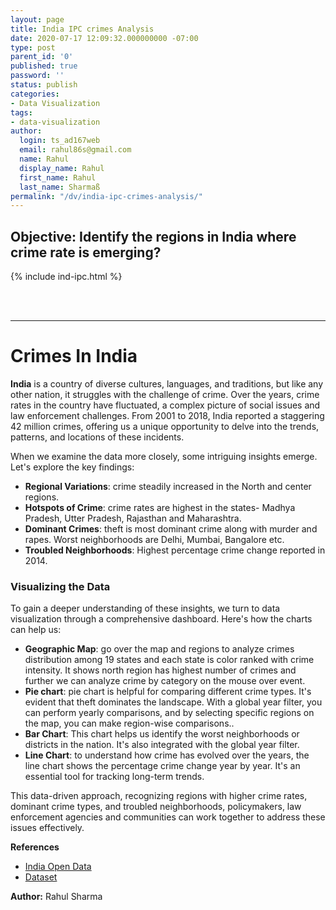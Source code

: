 ```yaml
---
layout: page
title: India IPC crimes Analysis
date: 2020-07-17 12:09:32.000000000 -07:00
type: post
parent_id: '0'
published: true
password: ''
status: publish
categories:
- Data Visualization
tags:
- data-visualization
author:
  login: ts_ad167web
  email: rahul86s@gmail.com
  name: Rahul
  display_name: Rahul
  first_name: Rahul
  last_name: Sharmaß
permalink: "/dv/india-ipc-crimes-analysis/"
---
```


## Objective: Identify the regions in India where crime rate is emerging?


{%  include  ind-ipc.html %}

<br><br>

----

# Crimes In India

**India** is a country of diverse cultures, languages, and traditions, but like any other nation, it struggles with the challenge of crime. Over the years, crime rates in the country have fluctuated, a complex picture of social issues and law enforcement challenges. From 2001 to 2018, India reported a staggering 42 million crimes, offering us a unique opportunity to delve into the trends, patterns, and locations of these incidents.

When we examine the data more closely, some intriguing insights emerge. Let's explore the key findings:

* **Regional Variations**: crime steadily increased in the North and center regions. 
* **Hotspots of Crime**: crime rates are highest in the states- Madhya Pradesh, Utter Pradesh, Rajasthan and Maharashtra. 
* **Dominant Crimes**: theft is most dominant crime along with murder and rapes. Worst neighborhoods are Delhi, Mumbai, Bangalore etc. 
* **Troubled Neighborhoods**: Highest percentage crime change reported in 2014.

### Visualizing the Data

To gain a deeper understanding of these insights, we turn to data visualization through a comprehensive dashboard. Here's how the charts can help us:

* **Geographic Map**: go over the map and regions to analyze crimes distribution among 19 states and each state is color ranked with crime intensity. It shows north region has highest number of crimes and further we can analyze crime by category on the mouse over event.   
* **Pie chart**: pie chart is helpful for comparing different crime types. It's evident that theft dominates the landscape. With a global year filter, you can perform yearly comparisons, and by selecting specific regions on the map, you can make region-wise comparisons..    
* **Bar Chart**: This chart helps us identify the worst neighborhoods or districts in the nation. It's also integrated with the global year filter.
* **Line Chart**: to understand how crime has evolved over the years, the line chart shows the percentage crime change year by year. It's an essential tool for tracking long-term trends.

This data-driven approach, recognizing regions with higher crime rates, dominant crime types, and troubled neighborhoods, policymakers, law enforcement agencies and communities can work together to address these issues effectively. 

**References**
- [India Open Data](https://data.gov.in/)
- [Dataset](https://github.com/reethified/India-IPC-Crimes-Datasets)


**Author:** Rahul Sharma